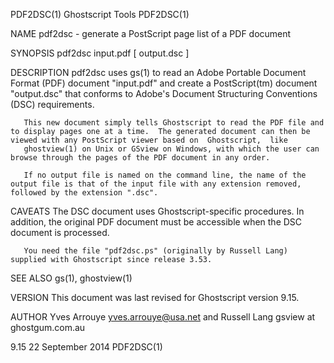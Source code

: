 PDF2DSC(1)                                                                                    Ghostscript Tools                                                                                    PDF2DSC(1)



NAME
       pdf2dsc - generate a PostScript page list of a PDF document

SYNOPSIS
       pdf2dsc input.pdf [ output.dsc ]

DESCRIPTION
       pdf2dsc  uses  gs(1)  to read an Adobe Portable Document Format (PDF) document "input.pdf" and create a PostScript(tm) document "output.dsc" that conforms to Adobe's Document Structuring Conventions
       (DSC) requirements.

       This new document simply tells Ghostscript to read the PDF file and to display pages one at a time.  The generated document can then be viewed with any PostScript viewer based on  Ghostscript,  like
       ghostview(1) on Unix or GSview on Windows, with which the user can browse through the pages of the PDF document in any order.

       If no output file is named on the command line, the name of the output file is that of the input file with any extension removed, followed by the extension ".dsc".

CAVEATS
       The DSC document uses Ghostscript-specific procedures.  In addition, the original PDF document must be accessible when the DSC document is processed.

       You need the file "pdf2dsc.ps" (originally by Russell Lang) supplied with Ghostscript since release 3.53.

SEE ALSO
       gs(1), ghostview(1)

VERSION
       This document was last revised for Ghostscript version 9.15.

AUTHOR
       Yves Arrouye <yves.arrouye@usa.net> and Russell Lang gsview at ghostgum.com.au



9.15                                                                                          22 September 2014                                                                                    PDF2DSC(1)
